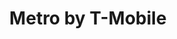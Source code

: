 ---
title: "Metro by T-Mobile"
url: /chicago/metro-by-t-mobile-west-madison-street/
shop: mobile phone
---
